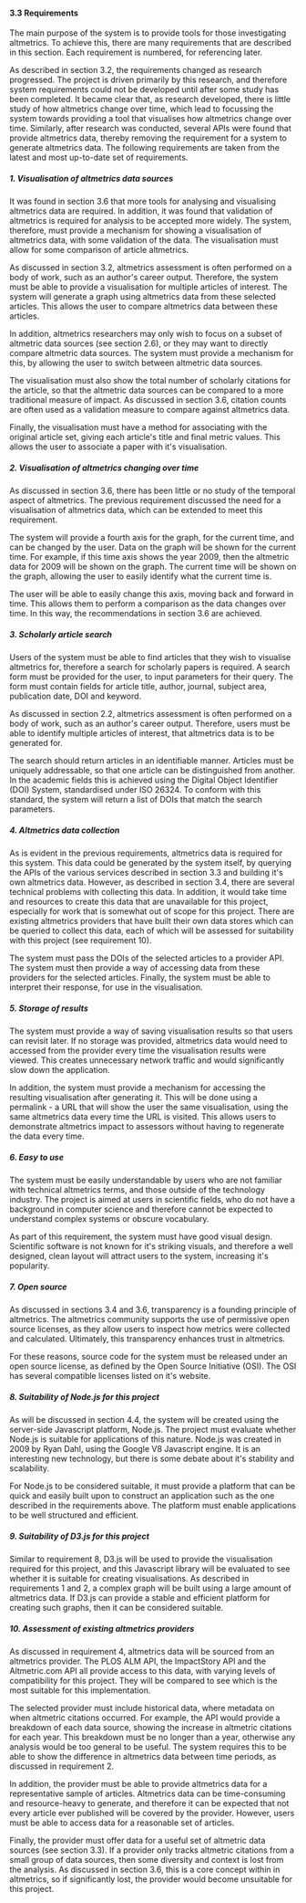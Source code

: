 #### 3.3 Requirements

The main purpose of the system is to provide tools for those investigating altmetrics. To achieve this, there are many requirements that are described in this section. Each requirement is numbered, for referencing later.

As described in section 3.2, the requirements changed as research progressed. The project is driven primarily by this research, and therefore system requirements could not be developed until after some study has been completed. It became clear that, as research developed, there is little study of how altmetrics change over time, which lead to focussing the system towards providing a tool that visualises how altmetrics change over time. Similarly, after research was conducted, several APIs were found that provide altmetrics data, thereby removing the requirement for a system to generate altmetrics data. The following requirements are taken from the latest and most up-to-date set of requirements.

##### 1. Visualisation of altmetrics data sources

It was found in section 3.6 that more tools for analysing and visualising altmetrics data are required. In addition, it was found that validation of altmetrics is required for analysis to be accepted more widely. The system, therefore, must provide a mechanism for showing a visualisation of altmetrics data, with some validation of the data. The visualisation must allow for some comparison of article altmetrics.

As discussed in section 3.2, altmetrics assessment is often performed on a body of work, such as an author's career output. Therefore, the system must be able to provide a visualisation for multiple articles of interest. The system will generate a graph using altmetrics data from these selected articles. This allows the user to compare altmetrics data between these articles.

In addition, altmetrics researchers may only wish to focus on a subset of altmetric data sources (see section 2.6), or they may want to directly compare altmetric data sources. The system must provide a mechanism for this, by allowing the user to switch between altmetric data sources.

The visualisation must also show the total number of scholarly citations for the article, so that the altmetric data sources can be compared to a more traditional measure of impact. As discussed in section 3.6, citation counts are often used as a validation measure to compare against altmetrics data.

Finally, the visualisation must have a method for associating with the original article set, giving each article's title and final metric values. This allows the user to associate a paper with it's visualisation.

##### 2. Visualisation of altmetrics changing over time

As discussed in section 3.6, there has been little or no study of the temporal aspect of altmetrics. The previous requirement discussed the need for a visualisation of altmetrics data, which can be extended to meet this requirement.

The system will provide a fourth axis for the graph, for the current time, and can be changed by the user. Data on the graph will be shown for the current time. For example, if this time axis shows the year 2009, then the altmetric data for 2009 will be shown on the graph. The current time will be shown on the graph, allowing the user to easily identify what the current time is.

The user will be able to easily change this axis, moving back and forward in time. This allows them to perform a comparison as the data changes over time. In this way, the recommendations in section 3.6 are achieved.

##### 3. Scholarly article search

Users of the system must be able to find articles that they wish to visualise altmetrics for, therefore a search for scholarly papers is required. A search form must be provided for the user, to input parameters for their query. The form must contain fields for article title, author, journal, subject area, publication date, DOI and keyword.

As discussed in section 2.2, altmetrics assessment is often performed on a body of work, such as an author's career output. Therefore, users must be able to identify multiple articles of interest, that altmetrics data is to be generated for.

The search should return articles in an identifiable manner. Articles must be uniquely addressable, so that one article can be distinguished from another. In the academic fields this is achieved using the Digital Object Identifier (DOI) System, standardised under ISO 26324. To conform with this standard, the system will return a list of DOIs that match the search parameters.

##### 4. Altmetrics data collection

As is evident in the previous requirements, altmetrics data is required for this system. This data could be generated by the system itself, by querying the APIs of the various services described in section 3.3 and building it's own altmetrics data. However, as described in section 3.4, there are several technical problems with collecting this data. In addition, it would take time and resources to create this data that are unavailable for this project, especially for work that is somewhat out of scope for this project. There are existing altmetrics providers that have built their own data stores which can be queried to collect this data, each of which will be assessed for suitability with this project (see requirement 10).

The system must pass the DOIs of the selected articles to a provider API. The system must then provide a way of accessing data from these providers for the selected articles. Finally, the system must be able to interpret their response, for use in the visualisation.

##### 5. Storage of results

The system must provide a way of saving visualisation results so that users can revisit later. If no storage was provided, altmetrics data would need to accessed from the provider every time the visualisation results were viewed. This creates unnecessary network traffic and would significantly slow down the application.

In addition, the system must provide a mechanism for accessing the resulting visualisation after generating it. This will be done using a permalink - a URL that will show the user the same visualisation, using the same altmetrics data every time the URL is visited. This allows users to demonstrate altmetrics impact to assessors without having to regenerate the data every time.

##### 6. Easy to use

The system must be easily understandable by users who are not familiar with technical altmetrics terms, and those outside of the technology industry. The project is aimed at users in scientific fields, who do not have a background in computer science and therefore cannot be expected to understand complex systems or obscure vocabulary.

As part of this requirement, the system must have good visual design. Scientific software is not known for it's striking visuals, and therefore a well designed, clean layout will attract users to the system, increasing it's popularity.

##### 7. Open source

As discussed in sections 3.4 and 3.6, transparency is a founding principle of altmetrics. The altmetrics community supports the use of permissive open source licenses, as they allow users to inspect how metrics were collected and calculated. Ultimately, this transparency enhances trust in altmetrics.

For these reasons, source code for the system must be released under an open source license, as defined by the Open Source Initiative (OSI). The OSI has several compatible licenses listed on it's website.

##### 8. Suitability of Node.js for this project

As will be discussed in section 4.4, the system will be created using the server-side Javascript platform, Node.js. The project must evaluate whether Node.js is suitable for applications of this nature. Node.js was created in 2009 by Ryan Dahl, using the Google V8 Javascript engine. It is an interesting new technology, but there is some debate about it's stability and scalability.

For Node.js to be considered suitable, it must provide a platform that can be quick and easily built upon to construct an application such as the one described in the requirements above. The platform must enable applications to be well structured and efficient.

##### 9. Suitability of D3.js for this project

Similar to requirement 8, D3.js will be used to provide the visualisation required for this project, and this Javascript library will be evaluated to see whether it is suitable for creating visualisations. As described in requirements 1 and 2, a complex graph will be built using a large amount of altmetrics data. If D3.js can provide a stable and efficient platform for creating such graphs, then it can be considered suitable.

##### 10. Assessment of existing altmetrics providers

As discussed in requirement 4, altmetrics data will be sourced from an altmetrics provider. The PLOS ALM API, the ImpactStory API and the Altmetric.com API all provide access to this data, with varying levels of compatibility for this project. They will be compared to see which is the most suitable for this implementation.

The selected provider must include historical data, where metadata on when altmetric citations occurred. For example, the API would provide a breakdown of each data source, showing the increase in altmetric citations for each year. This breakdown must be no longer than a year, otherwise any analysis would be too general to be useful. The system requires this to be able to show the difference in altmetrics data between time periods, as discussed in requirement 2.

In addition, the provider must be able to provide altmetrics data for a representative sample of articles. Altmetrics data can be time-consuming and resource-heavy to generate, and therefore it can be expected that not every article ever published will be covered by the provider. However, users must be able to access data for a reasonable set of articles.

Finally, the provider must offer data for a useful set of altmetric data sources (see section 3.3). If a provider only tracks altmetric citations from a small group of data sources, then some diversity and context is lost from the analysis. As discussed in section 3.6, this is a core concept within in altmetrics, so if significantly lost, the provider would become unsuitable for this project.

